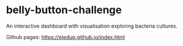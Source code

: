 # belly-button-challenge

An interactive dashboard with visualisation exploring bacteria cultures.

Github pages: https://eledup.github.io/index.html
